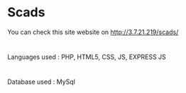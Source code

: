 # Scads

You can check this site website on
http://3.7.21.219/scads/

#
Languages used : PHP, HTML5, CSS, JS, EXPRESS JS 
#
Database used : MySql


